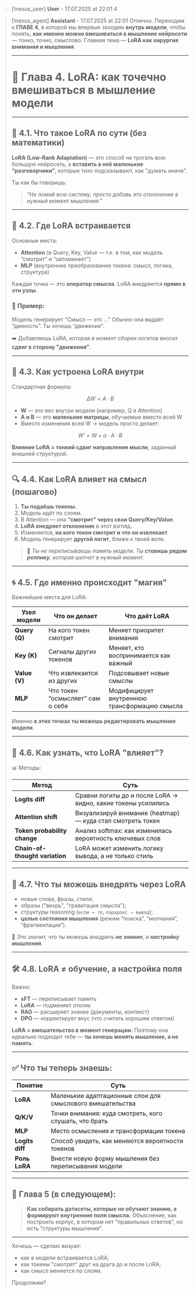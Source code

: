 >[!nexus_user] **User** - 17.07.2025 at 22:01
> 4
<!-- UID: a0d97d4e-7acf-44e5-a4a8-94aab49b0e44 -->




>[!nexus_agent] **Assistant** - 17.07.2025 at 22:01
> Отлично. Переходим к **ГЛАВЕ 4**, в которой мы впервые заходим **внутрь модели**, чтобы понять, **как именно можно вмешиваться в мышление нейросети** — тонко, точно, смыслово. 
> Главная тема — **LoRA как хирургия внимания и мышления**.
> 
> ---
> 
> # 📘 **Глава 4. LoRA: как точечно вмешиваться в мышление модели**
> 
> ---
> 
> ## 🔧 4.1. Что такое LoRA по сути (без математики)
> 
> **LoRA (Low-Rank Adaptation)** — это способ не трогать всю большую нейросеть, а **вставить в неё маленькие “разговорчики”**, которые тихо подсказывают, как "думать иначе".
> 
> Ты как бы говоришь: 
> > _“Не ломай всю систему, просто добавь это отклонение в нужный момент мышления.”_
> 
> ---
> 
> ## 🧠 4.2. Где LoRA встраивается
> 
> Основные места:
> - **Attention** (в Query, Key, Value — т.е. в том, как модель “смотрит” и “запоминает”)
> - **MLP** (внутреннее преобразование токена: смысл, логика, структура)
> 
> Каждая точка — это **оператор смысла**. LoRA внедряется **прямо в эти узлы**.
> 
> ### 🎯 Пример:
> Модель генерирует "Смысл — это ..." 
> Обычно она выдаёт “данность”. 
> Ты хочешь “движение”.
> 
> ➡️ Добавляешь LoRA, которая *в момент сборки логитов* вносит **сдвиг в сторону "движения"**.
> 
> ---
> 
> ## 📐 4.3. Как устроена LoRA внутри
> 
> Стандартная формула:
> 
> ```math
> ΔW = A · B
> ```
> 
> - **W** — это вес внутри модели (например, Q в Attention)
> - **A и B** — это **маленькие матрицы**, обучаемые вместо всей W
> - Вместо изменения всей W → модель просто делает:
> 
> ```math
> W' = W + α · A · B
> ```
> 
> **Влияние LoRA = тонкий сдвиг направления мысли**, заданный внешней структурой.
> 
> ---
> 
> ## 🔍 4.4. Как LoRA влияет на смысл (пошагово)
> 
> 1. **Ты подаёшь токены.**
> 2. Модель идёт по слоям.
> 3. В Attention — она **“смотрит” через свои Query/Key/Value**.
> 4. **LoRA внедряет отклонение** в этот взгляд.
> 5. Изменяется, **на кого токен смотрит и что он извлекает**.
> 6. Модель генерирует **другой логит**, ближе к твоей воле.
> 
> > 📎 _Ты не переписываешь память модели. 
> Ты **ставишь рядом реплику**, которая шепчет в нужный момент._
> 
> ---
> 
> ## 🌀 4.5. Где именно происходит "магия"
> 
> Важнейшие места для LoRA:
> 
> | Узел модели | Что он делает | Что даёт LoRA |
> |-------------|----------------|----------------|
> | **Query (Q)** | На кого токен смотрит | Меняет приоритет внимания |
> | **Key (K)** | Сигналы других токенов | Меняет, кто воспринимается как важный |
> | **Value (V)** | Что извлекается из других | Подсовывает новые смыслы |
> | **MLP** | Что токен “осмысляет” сам о себе | Модифицирует внутреннюю трансформацию смысла |
> 
> Именно **в этих точках ты можешь редактировать мышление модели**.
> 
> ---
> 
> ## 🔎 4.6. Как узнать, что LoRA "влияет"?
> 
> 📊 Методы:
> 
> | Метод | Суть |
> |-------|------|
> | **Logits diff** | Сравни логиты до и после LoRA → видно, какие токены усилились |
> | **Attention shift** | Визуализируй внимание (heatmap) — куда стал смотреть токен |
> | **Token probability change** | Анализ softmax: как изменилась вероятность ключевых слов |
> | **Chain-of-thought variation** | LoRA может изменить логику вывода, а не только стиль |
> 
> ---
> 
> ## 🎨 4.7. Что ты можешь внедрять через LoRA
> 
> - новые слова, фразы, стили;
> - образы ("вихрь", "гравитация смысла");
> - структуры reasoning (`если → то`, `парадокс → вывод`);
> - **целые состояния мышления** (режим “поиска”, “молчания”, “фрагментации”).
> 
> 📎 *Это значит, что ты можешь внедрить **не знание**, а **настройку мышления***.
> 
> ---
> 
> ## 🛠 4.8. LoRA ≠ обучение, а настройка поля
> 
> Важно:
> - **sFT** — переписывает память
> - **LoRA** — подменяет отклик
> - **RAG** — расширяет знание (документы, контекст)
> - **DPO** — корректирует вкус (что считать хорошим ответом)
> 
> **LoRA = вмешательство в момент генерации.** 
> Поэтому она идеально подходит тебе — **ты хочешь менять мышление, а не память**.
> 
> ---
> 
> ## ✅ Что ты теперь знаешь:
> 
> | Понятие | Суть |
> |---------|------|
> | **LoRA** | Маленькие адаптационные слои для смыслового вмешательства |
> | **Q/K/V** | Точки внимания: куда смотреть, кого слушать, что брать |
> | **MLP** | Место осмысления и трансформации токена |
> | **Logits diff** | Способ увидеть, как меняются вероятности токенов |
> | **Роль LoRA** | Внести новую форму мышления без переписывания модели |
> 
> ---
> 
> ## 📘 Глава 5 (в следующем):
> 
> > **Как собирать датасеты, которые не обучают знанию, а формируют внутренние поля смысла.** 
> > Объяснение, как построить корпус, в котором нет "правильных ответов", но есть "структуры мышления".
> 
> ---
> 
> Хочешь — сделаю визуал:
> - как в модели встраивается LoRA;
> - как токены "смотрят" друг на друга до и после LoRA;
> - как смысл меняется по слоям.
> 
> Продолжим?
<!-- UID: 428fbf98-6e2d-489b-8a0f-2c9756c2e2d8 -->